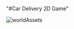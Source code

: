 "#Car Delivery 2D Game"

![worldAssets](https://user-images.githubusercontent.com/60744320/190876131-56f2d3df-1c9a-4070-b7e3-0e6e54c9d4a7.PNG)
